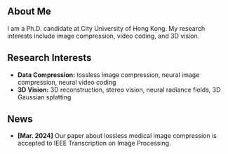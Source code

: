 <h2 id="about-me">About Me</h2>

<p>
    I am a Ph.D. candidate at City University of Hong Kong. My research interests include image compression, video coding, and 3D vision.
</p>

<h2 id="research-interests">Research Interests</h2>

<ul>
  <li><strong>Data Compression:</strong> lossless image compression, neural image compression, neural video coding</li>
  <li><strong>3D Vision:</strong> 3D reconstruction, stereo vision, neural radiance fields, 3D Gaussian splatting</li>
</ul>

<h2 id="news">News</h2>

<ul>
  <li><strong>[Mar. 2024]</strong> Our paper about lossless medical image compression is accepted to IEEE Transcription on Image Processing.</li>
</ul>